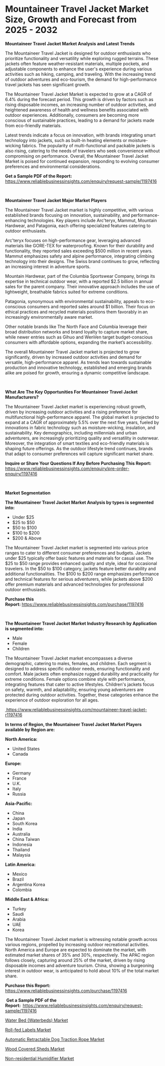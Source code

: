 <p><h1>Mountaineer Travel Jacket Market Size, Growth and Forecast from 2025 - 2032</h1></p><p><strong>Mountaineer Travel Jacket Market Analysis and Latest Trends</strong></p>
<p><p>The Mountaineer Travel Jacket is designed for outdoor enthusiasts who prioritize functionality and versatility while exploring rugged terrains. These jackets often feature weather-resistant materials, multiple pockets, and adjustable components to enhance the user's experience during various activities such as hiking, camping, and traveling. With the increasing trend of outdoor adventures and eco-tourism, the demand for high-performance travel jackets has seen significant growth.</p><p>The Mountaineer Travel Jacket Market is expected to grow at a CAGR of 6.4% during the forecast period. This growth is driven by factors such as rising disposable incomes, an increasing number of outdoor activities, and heightened awareness of health and wellness benefits associated with outdoor experiences. Additionally, consumers are becoming more conscious of sustainable practices, leading to a demand for jackets made from eco-friendly materials.</p><p>Latest trends indicate a focus on innovation, with brands integrating smart technology into jackets, such as built-in heating elements or moisture-wicking fabrics. The popularity of multi-functional and packable jackets is also rising, catering to the needs of travelers who seek convenience without compromising on performance. Overall, the Mountaineer Travel Jacket Market is poised for continued expansion, responding to evolving consumer preferences and environmental considerations.</p></p>
<p><strong>Get a Sample PDF of the Report:&nbsp;</strong> <a href="https://www.reliablebusinessinsights.com/enquiry/request-sample/1197416?utm_campaign=96&utm_medium=2&utm_source=Github&utm_content=ia&utm_term=09022025&utm_id=mountaineer-travel-jacket">https://www.reliablebusinessinsights.com/enquiry/request-sample/1197416</a></p>
<p>&nbsp;</p>
<p><strong>Mountaineer Travel Jacket Major Market Players</strong></p>
<p><p>The Mountaineer Travel Jacket market is highly competitive, with various established brands focusing on innovation, sustainability, and performance-enhancing technologies. Key players include Arc'teryx, Mammut, Mountain Hardwear, and Patagonia, each offering specialized features catering to outdoor enthusiasts.</p><p>Arc'teryx focuses on high-performance gear, leveraging advanced materials like GORE-TEX for waterproofing. Known for their durability and functionality, they reported sales exceeding $500 million in recent years. Mammut emphasizes safety and alpine performance, integrating climbing technology into their designs. The Swiss brand continues to grow, reflecting an increasing interest in adventure sports.</p><p>Mountain Hardwear, part of the Columbia Sportswear Company, brings its expertise in technical outdoor wear, with a reported $2.5 billion in annual sales for the parent company. Their innovative approach includes the use of lightweight, breathable fabrics suited for extreme conditions. </p><p>Patagonia, synonymous with environmental sustainability, appeals to eco-conscious consumers and reported sales around $1 billion. Their focus on ethical practices and recycled materials positions them favorably in an increasingly environmentally aware market.</p><p>Other notable brands like The North Face and Columbia leverage their broad distribution networks and brand loyalty to capture market share, while newer entries such as Gihuo and WenVen target budget-conscious consumers with affordable options, expanding the market’s accessibility.</p><p>The overall Mountaineer Travel Jacket market is projected to grow significantly, driven by increased outdoor activities and demand for versatile, high-performance apparel. As trends lean towards sustainable production and innovative technology, established and emerging brands alike are poised for growth, ensuring a dynamic competitive landscape.</p></p>
<p>&nbsp;</p>
<p><strong>What Are The Key Opportunities For Mountaineer Travel Jacket Manufacturers?</strong></p>
<p><p>The Mountaineer Travel Jacket market is experiencing robust growth, driven by increasing outdoor activities and a rising preference for multifunctional high-performance apparel. The global market is projected to expand at a CAGR of approximately 5.5% over the next five years, fueled by innovations in fabric technology such as moisture-wicking, insulation, and sustainability. Key demographics, including millennials and urban adventurers, are increasingly prioritizing quality and versatility in outerwear. Moreover, the integration of smart textiles and eco-friendly materials is shaping future offerings. As the outdoor lifestyle trend continues, brands that adapt to consumer preferences will capture significant market share.</p></p>
<p><strong>Inquire or Share Your Questions If Any Before Purchasing This Report:</strong> <a href="https://www.reliablebusinessinsights.com/enquiry/pre-order-enquiry/1197416?utm_campaign=96&utm_medium=2&utm_source=Github&utm_content=ia&utm_term=09022025&utm_id=mountaineer-travel-jacket">https://www.reliablebusinessinsights.com/enquiry/pre-order-enquiry/1197416</a></p>
<p>&nbsp;</p>
<p><strong>Market Segmentation</strong></p>
<p><strong>The Mountaineer Travel Jacket Market Analysis by types is segmented into:</strong></p>
<p><ul><li>Under $25</li><li>$25 to $50</li><li>$50 to $100</li><li>$100 to $200</li><li>$200 & Above</li></ul></p>
<p><p>The Mountaineer Travel Jacket market is segmented into various price ranges to cater to different consumer preferences and budgets. Jackets under $25 typically offer basic features and materials for casual use. The $25 to $50 range provides enhanced quality and style, ideal for occasional travelers. In the $50 to $100 category, jackets feature better durability and additional functionalities. The $100 to $200 range emphasizes performance and technical features for serious adventurers, while jackets above $200 offer premium materials and advanced technologies for professional outdoor enthusiasts.</p></p>
<p><strong>Purchase this Report:&nbsp;</strong><a href="https://www.reliablebusinessinsights.com/purchase/1197416?utm_campaign=96&utm_medium=2&utm_source=Github&utm_content=ia&utm_term=09022025&utm_id=mountaineer-travel-jacket">https://www.reliablebusinessinsights.com/purchase/1197416</a></p>
<p>&nbsp;</p>
<p><strong>The Mountaineer Travel Jacket Market Industry Research by Application is segmented into:</strong></p>
<p><ul><li>Male</li><li>Female</li><li>Children</li></ul></p>
<p><p>The Mountaineer Travel Jacket market encompasses a diverse demographic, catering to males, females, and children. Each segment is designed to address specific outdoor needs, ensuring functionality and comfort. Male jackets often emphasize rugged durability and practicality for extreme conditions. Female options combine style with performance, integrating features that cater to active lifestyles. Children's jackets focus on safety, warmth, and adaptability, ensuring young adventurers are protected during outdoor activities. Together, these categories enhance the experience of outdoor exploration for all ages.</p></p>
<p><a href="https://www.reliablebusinessinsights.com/mountaineer-travel-jacket-r1197416?utm_campaign=96&utm_medium=2&utm_source=Github&utm_content=ia&utm_term=09022025&utm_id=mountaineer-travel-jacket">&nbsp;https://www.reliablebusinessinsights.com/mountaineer-travel-jacket-r1197416</a></p>
<p><strong>In terms of Region, the Mountaineer Travel Jacket Market Players available by Region are:</strong></p>
<p>
    <p> <strong> North America: </strong>
        <ul>
            <li>United States</li>
            <li>Canada</li>
        </ul>
        </p> 
    <p> <strong> Europe: </strong>
        <ul>
            <li>Germany</li>
            <li>France</li>
            <li>U.K.</li>
            <li>Italy</li>
            <li>Russia</li>
        </ul>
        </p> 
    <p> <strong> Asia-Pacific: </strong>
        <ul>
            <li>China</li>
            <li>Japan</li>
            <li>South Korea</li>
            <li>India</li>
            <li>Australia</li>
            <li>China Taiwan</li>
            <li>Indonesia</li>
            <li>Thailand</li>
            <li>Malaysia</li>
        </ul>
        </p> 
    <p> <strong> Latin America: </strong>
        <ul>
            <li>Mexico</li>
            <li>Brazil</li>
            <li>Argentina Korea</li>
            <li>Colombia</li>
        </ul>
        </p> 
    <p> <strong> Middle East & Africa: </strong>
        <ul>
            <li>Turkey</li>
            <li>Saudi</li>
            <li>Arabia</li>
            <li>UAE</li>
            <li>Korea</li>
        </ul>
    </p>
    </p>
<p><p>The Mountaineer Travel Jacket market is witnessing notable growth across various regions, propelled by increasing outdoor recreational activities. North America and Europe are expected to dominate the market, with estimated market shares of 35% and 30%, respectively. The APAC region follows closely, capturing around 25% of the market, driven by rising disposable incomes and adventure tourism. China, showing a burgeoning interest in outdoor wear, is anticipated to hold about 10% of the total market share.</p></p>
<p><strong>Purchase this Report: </strong><a href="https://www.reliablebusinessinsights.com/purchase/1197416?utm_campaign=96&utm_medium=2&utm_source=Github&utm_content=ia&utm_term=09022025&utm_id=mountaineer-travel-jacket">https://www.reliablebusinessinsights.com/purchase/1197416</a></p>
<p>&nbsp;<strong>Get a Sample PDF of the Report:&nbsp;&nbsp;</strong><a href="https://www.reliablebusinessinsights.com/enquiry/request-sample/1197416?utm_campaign=96&utm_medium=2&utm_source=Github&utm_content=ia&utm_term=09022025&utm_id=mountaineer-travel-jacket">https://www.reliablebusinessinsights.com/enquiry/request-sample/1197416</a></p>
<p><strong></strong></p>
<p><p><a href="https://github.com/normiaooghe3/Market-Research-Report-List-1/blob/main/water-bed-waterbeds-market.md?utm_campaign=96&utm_medium=2&utm_source=Github&utm_content=ia&utm_term=09022025&utm_id=mountaineer-travel-jacket">Water Bed (Waterbeds) Market</a></p><p><a href="https://github.com/blasiasmienk/Market-Research-Report-List-1/blob/main/roll-fed-labels-market.md?utm_campaign=96&utm_medium=2&utm_source=Github&utm_content=ia&utm_term=09022025&utm_id=mountaineer-travel-jacket">Roll-fed Labels Market</a></p><p><a href="https://github.com/shadnfamoza/Market-Research-Report-List-1/blob/main/automatic-retractable-dog-traction-rope-market.md?utm_campaign=96&utm_medium=2&utm_source=Github&utm_content=ia&utm_term=09022025&utm_id=mountaineer-travel-jacket">Automatic Retractable Dog Traction Rope Market</a></p><p><a href="https://github.com/micbotam/Market-Research-Report-List-1/blob/main/wood-covered-sheds-market.md?utm_campaign=96&utm_medium=2&utm_source=Github&utm_content=ia&utm_term=09022025&utm_id=mountaineer-travel-jacket">Wood Covered Sheds Market</a></p><p><a href="https://github.com/swietanasso/Market-Research-Report-List-1/blob/main/non-residential-humidifier-market.md?utm_campaign=96&utm_medium=2&utm_source=Github&utm_content=ia&utm_term=09022025&utm_id=mountaineer-travel-jacket">Non-residential Humidifier Market</a></p></p>
